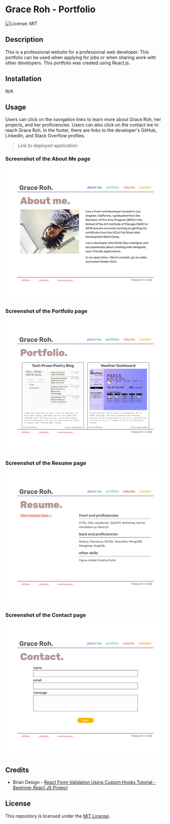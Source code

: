 # Grace Roh - Portfolio

![License: MIT](https://img.shields.io/badge/License-MIT-yellow.svg)

## Description

This is a professional website for a professional web developer. This portfolio can be used when applying for jobs or when sharing work with other developers. This portfolio was created using React.js.

## Installation

N/A

## Usage

Users can click on the navigation links to learn more about Grace Roh, her projects, and her proficiencies. Users can also click on the contact me to reach Grace Roh. In the footer, there are links to the developer's GitHub, LinkedIn, and Stack Overflow profiles.

> Link to deployed application:

### Screenshot of the About Me page
![About Me page](./public/assets/images/aboutme.png)

### Screenshot of the Portfolio page
![Portfolio page](./public/assets/images/portfolio.png)

### Screenshot of the Resume page
![Resume page](./public/assets/images/resume.png)

### Screenshot of the Contact page
![Contact page](./public/assets/images/contact.png)

## Credits
- Brian Design - [React Form Validation Using Custom Hooks Tutorial - Beginner React JS Project
](https://www.youtube.com/watch?v=KGFG-yQD7Dw&ab_channel=BrianDesign)

## License

This repository is licensed under the [MIT License](https://opensource.org/licenses/MIT).